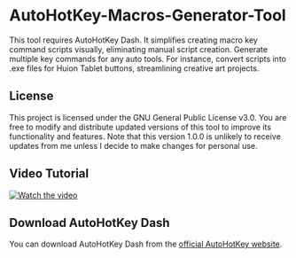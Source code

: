 # AutoHotKey-Macros-Generator-Tool

This tool requires AutoHotKey Dash. It simplifies creating macro key command scripts visually, eliminating manual script creation. Generate multiple key commands for any auto tools. For instance, convert scripts into .exe files for Huion Tablet buttons, streamlining creative art projects.

## License

This project is licensed under the GNU General Public License v3.0. You are free to modify and distribute updated versions of this tool to improve its functionality and features. Note that this version 1.0.0 is unlikely to receive updates from me unless I decide to make changes for personal use.

## Video Tutorial

[![Watch the video](https://img.youtube.com/vi/)](https://www.youtube.com/watch?v=ouhzTsqPFyU)


## Download AutoHotKey Dash

You can download AutoHotKey Dash from the [official AutoHotKey website](https://www.autohotkey.com/).


